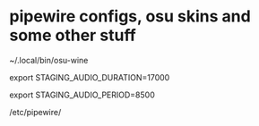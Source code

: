 # pipewire configs, osu skins and some other stuff

~/.local/bin/osu-wine

export STAGING_AUDIO_DURATION=17000

export STAGING_AUDIO_PERIOD=8500

/etc/pipewire/
